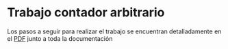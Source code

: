 # Trabajo contador arbitrario

Los pasos a seguir para realizar el trabajo se encuentran detalladamente en el [PDF](https://github.com/rubenangber/COMPUTADORES-I/blob/main/CONTADOR%20ARBITRARIO.pdf "PDF") junto a toda la documentación 





